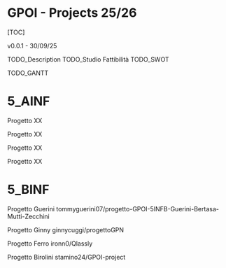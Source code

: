 GPOI - Projects 25/26
=====================
[TOC]

v0.0.1 - 30/09/25

TODO_Description
TODO_Studio Fattibilità
TODO_SWOT

TODO_GANTT

# 5_AINF

Progetto XX

Progetto XX

Progetto XX

Progetto XX

# 5_BINF

Progetto Guerini
tommyguerini07/progetto-GPOI-5INFB-Guerini-Bertasa-Mutti-Zecchini

Progetto Ginny
ginnycuggi/progettoGPN

Progetto Ferro
ironn0/Qlassly

Progetto Birolini
stamino24/GPOI-project
